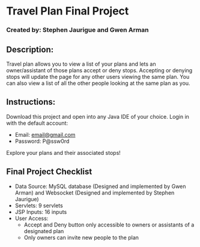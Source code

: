 # Travel Plan Final Project
### Created by: Stephen Jaurigue and Gwen Arman 

## Description:
Travel plan allows you to view a list of your plans and lets an owner/assistant of those plans accept or deny stops.
Accepting or denying stops will update the page for any other users viewing the same plan. You can also view a list 
of all the other people looking at the same plan as you.

## Instructions:
Download this project and open into any Java IDE of your choice. 
Login in with the default account:
 - Email: email@gmail.com
 - Password: P@ssw0rd
 
Explore your plans and their associated stops!

## Final Project Checklist
- Data Source: MySQL database (Designed and implemented by Gwen Arman) and Websocket (Designed and implemented by Stephen Jaurigue)
- Servlets: 9 servlets
- JSP Inputs: 16 inputs
- User Access: 
  - Accept and Deny button only accessible to owners or assistants of a designated plan
  - Only owners can invite new people to the plan
